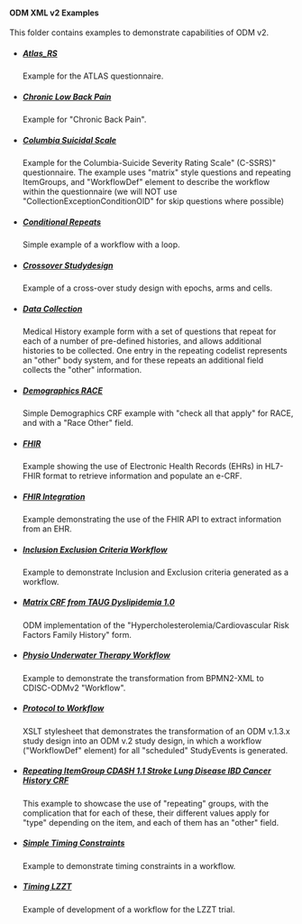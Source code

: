 #### ODM XML v2 Examples

This folder contains examples to demonstrate capabilities of ODM v2.

* ##### [Atlas_RS](./Atlas_RS/README.md)

  Example for the ATLAS questionnaire.

* ##### [Chronic Low Back Pain](./Chronic_Low_Back_Pain/README.md)

  Example for "Chronic Back Pain".

* ##### [Columbia Suicidal Scale](./Columbia_Suicidal_Scale/README.md)

  Example for the Columbia-Suicide Severity Rating Scale" (C-SSRS)" questionnaire.
  The example uses "matrix" style questions and repeating ItemGroups, and  "WorkflowDef" element to describe the workflow within the questionnaire (we will NOT use  "CollectionExceptionConditionOID" for skip questions where possible)

* ##### [Conditional Repeats](./Conditional_Repeats/README.md)

  Simple example of a workflow with a loop.

* ##### [Crossover Studydesign](./Crossover_Studydesign/README.md)

  Example of a cross-over study design with epochs, arms and cells.

* ##### [Data Collection](./Data-Collection/README.md)

  Medical History example form with a set of questions that repeat for each of a number of pre-defined histories, and allows additional histories to be collected. One entry in the repeating codelist represents an "other" body system, and for these repeats an additional field collects the "other" information.

* ##### [Demographics RACE](./Demographics_RACE/README.md)

  Simple Demographics CRF example with "check all that apply" for RACE, and with a "Race Other" field.

* ##### [FHIR](./FHIR/README.md)

  Example showing the use of Electronic Health Records (EHRs) in HL7-FHIR format to retrieve information and populate an e-CRF.

* ##### [FHIR Integration](./FHIR_Integration/README.md)

  Example demonstrating the use of the FHIR API to extract information from an EHR.

* ##### [Inclusion Exclusion Criteria Workflow](./Inclusion_Exclusion_Criteria_Workflow/README.md)

  Example to demonstrate Inclusion and Exclusion criteria generated as a workflow.

* ##### [Matrix CRF from TAUG Dyslipidemia 1.0](./Matrix_CRF_From_TAUG_Dyslipidemia_1_0/README.md)

  ODM implementation of the "Hypercholesterolemia/Cardiovascular Risk Factors Family History" form.

* ##### [Physio Underwater Therapy Workflow](./Physio_Underwater_Therapy_workflow/README.md)

  Example to demonstrate the transformation from BPMN2-XML to CDISC-ODMv2 "Workflow".

* ##### [Protocol to Workflow](./Protocol_to_Workflow/README.md)

  XSLT stylesheet that demonstrates the transformation of an ODM v.1.3.x study design into an ODM v.2 study design, in which a workflow ("WorkflowDef" element) for all "scheduled" StudyEvents is generated.

* ##### [Repeating ItemGroup CDASH 1.1 Stroke Lung Disease IBD Cancer History CRF](./Repeating_ItemGroup_CDASH_1-1_Stroke_LungDisease_IBD_CancerHistory_CRF/README.md)

  This example to showcase the use of "repeating" groups, with the complication that for each of these, their different values apply for "type" depending on the item, and each of them has an "other" field.

* ##### [Simple Timing Constraints](./SimpleTimingConstraints/README.md)

  Example to demonstrate timing constraints in a workflow.

* ##### [Timing LZZT](./Timing_LZZT/README.md)

  Example of development of a workflow for the LZZT trial.

